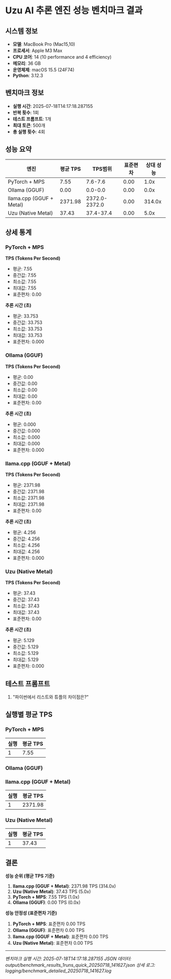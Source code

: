# Uzu AI 추론 엔진 성능 벤치마크 결과

## 시스템 정보
- **모델**: MacBook Pro (Mac15,10)
- **프로세서**: Apple M3 Max
- **CPU 코어**: 14 (10 performance and 4 efficiency)
- **메모리**: 36 GB
- **운영체제**: macOS 15.5 (24F74)
- **Python**: 3.12.3

## 벤치마크 정보
- **실행 시간**: 2025-07-18T14:17:18.287155
- **반복 횟수**: 1회
- **테스트 프롬프트**: 1개
- **최대 토큰**: 500개
- **총 실행 횟수**: 4회

## 성능 요약

| 엔진 | 평균 TPS | TPS범위 | 표준편차 | 상대 성능 |
|------|----------|----------|----------|----------|
| PyTorch + MPS | 7.55 | 7.6-7.6 | 0.00 | 1.0x |
| Ollama (GGUF) | 0.00 | 0.0-0.0 | 0.00 | 0.0x |
| llama.cpp (GGUF + Metal) | 2371.98 | 2372.0-2372.0 | 0.00 | 314.0x |
| Uzu (Native Metal) | 37.43 | 37.4-37.4 | 0.00 | 5.0x |

## 상세 통계

### PyTorch + MPS

**TPS (Tokens Per Second)**
- 평균: 7.55
- 중간값: 7.55
- 최소값: 7.55
- 최대값: 7.55
- 표준편차: 0.00

**추론 시간 (초)**
- 평균: 33.753
- 중간값: 33.753
- 최소값: 33.753
- 최대값: 33.753
- 표준편차: 0.000

### Ollama (GGUF)

**TPS (Tokens Per Second)**
- 평균: 0.00
- 중간값: 0.00
- 최소값: 0.00
- 최대값: 0.00
- 표준편차: 0.00

**추론 시간 (초)**
- 평균: 0.000
- 중간값: 0.000
- 최소값: 0.000
- 최대값: 0.000
- 표준편차: 0.000

### llama.cpp (GGUF + Metal)

**TPS (Tokens Per Second)**
- 평균: 2371.98
- 중간값: 2371.98
- 최소값: 2371.98
- 최대값: 2371.98
- 표준편차: 0.00

**추론 시간 (초)**
- 평균: 4.256
- 중간값: 4.256
- 최소값: 4.256
- 최대값: 4.256
- 표준편차: 0.000

### Uzu (Native Metal)

**TPS (Tokens Per Second)**
- 평균: 37.43
- 중간값: 37.43
- 최소값: 37.43
- 최대값: 37.43
- 표준편차: 0.00

**추론 시간 (초)**
- 평균: 5.129
- 중간값: 5.129
- 최소값: 5.129
- 최대값: 5.129
- 표준편차: 0.000

## 테스트 프롬프트

1. "파이썬에서 리스트와 튜플의 차이점은?"

## 실행별 평균 TPS

### PyTorch + MPS

| 실행 | 평균 TPS |
|------|----------|
| 1 | 7.55 |

### Ollama (GGUF)

### llama.cpp (GGUF + Metal)

| 실행 | 평균 TPS |
|------|----------|
| 1 | 2371.98 |

### Uzu (Native Metal)

| 실행 | 평균 TPS |
|------|----------|
| 1 | 37.43 |

## 결론

**성능 순위 (평균 TPS 기준)**

1. **llama.cpp (GGUF + Metal)**: 2371.98 TPS (314.0x)
2. **Uzu (Native Metal)**: 37.43 TPS (5.0x)
3. **PyTorch + MPS**: 7.55 TPS (1.0x)
4. **Ollama (GGUF)**: 0.00 TPS (0.0x)

**성능 안정성 (표준편차 기준)**

1. **PyTorch + MPS**: 표준편차 0.00 TPS
2. **Ollama (GGUF)**: 표준편차 0.00 TPS
3. **llama.cpp (GGUF + Metal)**: 표준편차 0.00 TPS
4. **Uzu (Native Metal)**: 표준편차 0.00 TPS

---

*벤치마크 실행 시간: 2025-07-18T14:17:18.287155*
*JSON 데이터: output/benchmark_results_1runs_quick_20250718_141627.json*
*상세 로그: logging/benchmark_detailed_20250718_141627.log*
